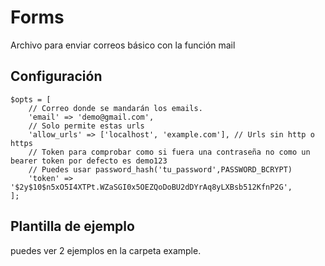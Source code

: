 # Forms
Archivo para enviar correos básico con la función mail


## Configuración

    $opts = [
        // Correo donde se mandarán los emails.
        'email' => 'demo@gmail.com',
        // Solo permite estas urls
        'allow_urls' => ['localhost', 'example.com'], // Urls sin http o https
        // Token para comprobar como si fuera una contraseña no como un bearer token por defecto es demo123
        // Puedes usar password_hash('tu_password',PASSWORD_BCRYPT)
        'token' => '$2y$10$n5xO5I4XTPt.WZaSGI0x5OEZQoDoBU2dDYrAq8yLXBsb512KfnP2G',
    ];


## Plantilla de ejemplo

puedes ver 2 ejemplos en la carpeta example.
